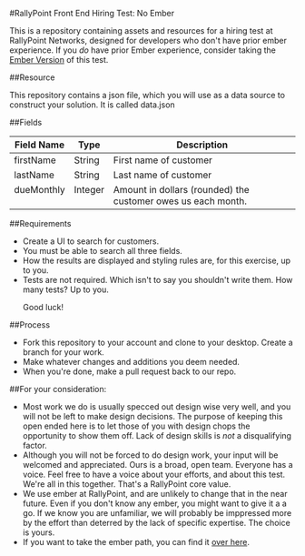 #RallyPoint Front End Hiring Test: No Ember

This is a repository containing assets and resources for a hiring test at RallyPoint Networks, designed for developers who don't have prior ember experience. If you _do_ have prior Ember experience, consider taking the [Ember Version](https://github.com/RallyPointNetworks/hiring-test-fe-ember) of this test.

##Resource

This repository contains a json file, which you will use as a data source to construct your solution. It is called data.json

##Fields
  <table>
    <thead>
      <tr>
        <th>Field Name</th>
        <th>Type</th>
        <th>Description</th>
      </tr>
    </thead>
    <tbody>
      <tr>
        <td valign="top">firstName</td>
        <td valign="top">String</td>
        <td valign="top">First name of customer</td>
      </tr>
      <tr>
        <td valign="top">lastName</td>
        <td valign="top">String</td>
        <td valign="top">Last name of customer</td>
      </tr>
      <tr>
        <td valign="top">dueMonthly</td>
        <td valign="top">Integer</td>
        <td valign="top">Amount in dollars (rounded) the customer owes us each month.</td>
      </tr>
    </tbody>
  </table>

##Requirements
  - Create a UI to search for customers.
  - You must be able to search all three fields.
  - How the results are displayed and styling rules are, for this exercise, up to you.
  - Tests are not required. Which isn't to say you shouldn't write them. How many tests? Up to you.
    <p>Good luck!</p>

##Process
  - Fork this repository to your account and clone to your desktop. Create a branch for your work.
  - Make whatever changes and additions you deem needed. 
  - When you're done, make a pull request back to our repo.

##For your consideration:
  - Most work we do is usually specced out design wise very well, and you will not be left to make design decisions. The purpose of keeping this open ended here is to let those of you with design chops the opportunity to show them off. Lack of design skills is <em>not</em> a disqualifying factor.
  - Although you will not be forced to do design work, your input will be welcomed and appreciated. Ours is a broad, open team. Everyone has a voice. Feel free to have a voice about your efforts, and about this test. We're all in this together. That's a RallyPoint core value.
  - We use ember at RallyPoint, and are unlikely to change that in the near future. Even if you don't know any ember, you might want to give it a a go. If we know you are unfamiliar, we will probably be imppressed more by the effort than deterred by the lack of specific expertise. The choice is yours.
  - If you want to take the ember path, you can find it [over here](https://github.com/RallyPointNetworks/hiring-test-fe-ember). 
